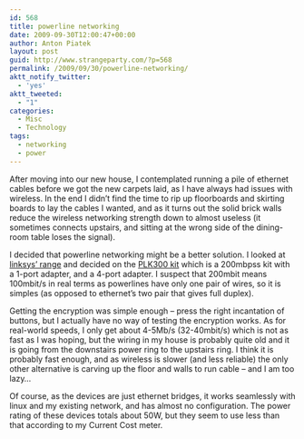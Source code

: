 ```yaml
---
id: 568
title: powerline networking
date: 2009-09-30T12:00:47+00:00
author: Anton Piatek
layout: post
guid: http://www.strangeparty.com/?p=568
permalink: /2009/09/30/powerline-networking/
aktt_notify_twitter:
  - 'yes'
aktt_tweeted:
  - "1"
categories:
  - Misc
  - Technology
tags:
  - networking
  - power
---
```

After moving into our new house, I contemplated running a pile of ethernet cables before we got the new carpets laid, as I have always had issues with wireless. In the end I didn&#8217;t find the time to rip up floorboards and skirting boards to lay the cables I wanted, and as it turns out the solid brick walls reduce the wireless networking strength down to almost useless (it sometimes connects upstairs, and sitting at the wrong side of the dining-room table loses the signal).

I decided that powerline networking might be a better solution. I looked at [linksys&#8217; range](http://www.linksysbycisco.com/UK/en/products/PowerLine) and decided on the [PLK300 kit](http://www.linksysbycisco.com/UK/en/products/PLK300) which is a 200mbpss kit with a 1-port adapter, and a 4-port adapter. I suspect that 200mbit means 100mbit/s in real terms as powerlines have only one pair of wires, so it is simples (as opposed to ethernet&#8217;s two pair that gives full duplex).

Getting the encryption was simple enough &#8211; press the right incantation of buttons, but I actually have no way of testing the encryption works. As for real-world speeds, I only get about 4-5Mb/s (32-40mbit/s) which is not as fast as I was hoping, but the wiring in my house is probably quite old and it is going from the downstairs power ring to the upstairs ring. I think it is probably fast enough, and as wireless is slower (and less reliable) the only other alternative is carving up the floor and walls to run cable &#8211; and I am too lazy&#8230;

Of course, as the devices are just ethernet bridges, it works seamlessly with linux and my existing network, and has almost no configuration. The power rating of these devices totals about 50W, but they seem to use less than that according to my Current Cost meter.